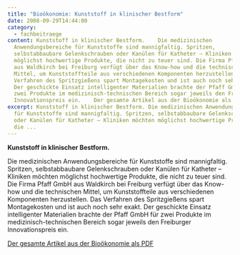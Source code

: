 ```yaml
---
title: "Bioökonomie: Kunststoff in klinischer Bestform"
date: 2008-09-29T14:44:00
category:
  - fachbeitraege
content: Kunststoff in klinischer Bestform.    Die medizinischen
  Anwendungsbereiche für Kunststoffe sind mannigfaltig. Spritzen,
  selbstabbaubare Gelenkschrauben oder Kanülen für Katheter – Kliniken möchten
  möglichst hochwertige Produkte, die nicht zu teuer sind. Die Firma Pfaff GmbH
  aus Waldkirch bei Freiburg verfügt über das Know-how und die technischen
  Mittel, um Kunststoffteile aus verschiedenen Komponenten herzustellen. Das
  Verfahren des Spritzgießens spart Montagekosten und ist auch noch sehr exakt.
  Der geschickte Einsatz intelligenter Materialien brachte der Pfaff GmbH für
  zwei Produkte im medizinisch-technischen Bereich sogar jeweils den Freiburger
  Innovationspreis ein.    Der gesamte Artikel aus der Bioökonomie als PDF
excerpt: Kunststoff in klinischer Bestform. Die medizinischen Anwendungsbereiche
  für Kunststoffe sind mannigfaltig. Spritzen, selbstabbaubare Gelenkschrauben
  oder Kanülen für Katheter – Kliniken möchten möglichst hochwertige Produkte,
  die ...
---
```


<p><strong>Kunststoff in klinischer Bestform.</strong></p>



Die medizinischen Anwendungsbereiche für Kunststoffe sind mannigfaltig. Spritzen, selbstabbaubare Gelenkschrauben oder Kanülen für Katheter – Kliniken möchten möglichst hochwertige Produkte, die nicht zu teuer sind. Die Firma Pfaff GmbH aus Waldkirch bei Freiburg verfügt über das Know-how und die technischen Mittel, um Kunststoffteile aus verschiedenen Komponenten herzustellen. Das Verfahren des Spritzgießens spart Montagekosten und ist auch noch sehr exakt. Der geschickte Einsatz intelligenter Materialien brachte der Pfaff GmbH für zwei Produkte im medizinisch-technischen Bereich sogar jeweils den Freiburger Innovationspreis ein.</p>



<p><a href="/downloads/Fachbeitrag_Biooekonomie_BW.pdf" target="_blank" rel="noreferrer noopener" aria-label=" (öffnet in neuem Tab)">Der gesamte Artikel aus der Bioökonomie als PDF</a></p>

